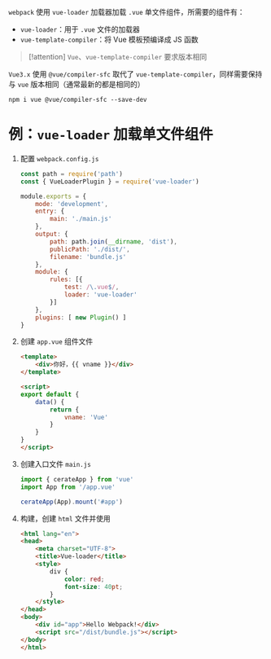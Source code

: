 `webpack` 使用 `vue-loader` 加载器加载 `.vue` 单文件组件，所需要的组件有：
* `vue-loader`：用于 `.vue` 文件的加载器
* `vue-template-compiler`：将 Vue 模板预编译成 JS 函数

> [!attention] `Vue`、`vue-template-compiler` 要求版本相同

`Vue3.x` 使用 `@vue/compiler-sfc` 取代了 `vue-template-compiler`，同样需要保持与 `vue` 版本相同（通常最新的都是相同的）

```shell
npm i vue @vue/compiler-sfc --save-dev
```

# 例：`vue-loader` 加载单文件组件

1. 配置 `webpack.config.js`

    ```js
    const path = require('path')
    const { VueLoaderPlugin } = require('vue-loader')

    module.exports = {
        mode: 'development',
        entry: {
            main: './main.js'
        },
        output: {
            path: path.join(__dirname, 'dist'),
            publicPath: './dist/',
            filename: 'bundle.js'
        },
        module: {
            rules: [{
                test: /\.vue$/,
                loader: 'vue-loader'
            }]
        },
        plugins: [ new Plugin() ]
    }
    ```

2. 创建 `app.vue` 组件文件

    ```html
    <template>
        <div>你好，{{ vname }}</div>
    </template>

    <script>
    export default {
        data() {
            return {
                vname: 'Vue'
            }
        }
    }
    </script>
    ```

3. 创建入口文件 `main.js`

    ```js
    import { cerateApp } from 'vue'
    import App from '/app.vue'

    cerateApp(App).mount('#app')
    ```

4. 构建，创建 `html` 文件并使用

    ```html
    <html lang="en">
    <head>
        <meta charset="UTF-8">
        <title>Vue-loader</title>
        <style>
            div {
                color: red;
                font-size: 40pt;
            }
        </style>
    </head>
    <body>
        <div id="app">Hello Webpack!</div>
        <script src="/dist/bundle.js"></script>
    </body>
    </html>
    ```

‍
